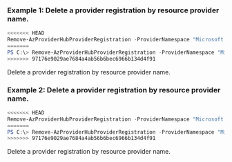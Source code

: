 ### Example 1: Delete a provider registration by resource provider name.
```powershell
<<<<<<< HEAD
Remove-AzProviderHubProviderRegistration -ProviderNamespace "Microsoft.Contoso"
=======
PS C:\> Remove-AzProviderHubProviderRegistration -ProviderNamespace "Microsoft.Contoso"
>>>>>>> 97176e9029ae7684a4ab56b6bec6966b134d4f91
```

Delete a provider registration by resource provider name.

### Example 2: Delete a provider registration by resource provider name.
```powershell
<<<<<<< HEAD
Remove-AzProviderHubProviderRegistration -ProviderNamespace "Microsoft.Contoso"
=======
PS C:\> Remove-AzProviderHubProviderRegistration -ProviderNamespace "Microsoft.Contoso"
>>>>>>> 97176e9029ae7684a4ab56b6bec6966b134d4f91
```

Delete a provider registration by resource provider name.

